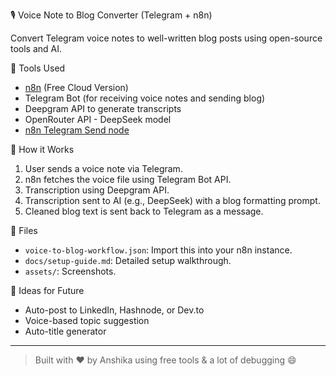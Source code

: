 🎙️ Voice Note to Blog Converter (Telegram + n8n)

Convert Telegram voice notes to well-written blog posts using open-source tools and AI.

🔧 Tools Used

- [n8n](https://n8n.io) (Free Cloud Version)
- Telegram Bot (for receiving voice notes and sending blog)
- Deepgram API to generate transcripts
- OpenRouter API - DeepSeek model 
- [n8n Telegram Send node](https://docs.n8n.io/integrations/builtin/app-nodes/n8n-nodes-base.telegram/)

🚀 How it Works

1. User sends a voice note via Telegram.
2. n8n fetches the voice file using Telegram Bot API.
3. Transcription using Deepgram API.
4. Transcription sent to AI (e.g., DeepSeek) with a blog formatting prompt.
5. Cleaned blog text is sent back to Telegram as a message.

📂 Files

- `voice-to-blog-workflow.json`: Import this into your n8n instance.
- `docs/setup-guide.md`: Detailed setup walkthrough.
- `assets/`: Screenshots.

🧠 Ideas for Future

- Auto-post to LinkedIn, Hashnode, or Dev.to
- Voice-based topic suggestion
- Auto-title generator

---

> Built with ❤️ by Anshika using free tools & a lot of debugging 😄
